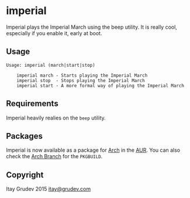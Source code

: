 imperial
========
Imperial plays the Imperial March using the beep utility. It is really cool, especially if you enable it, early at boot.

Usage
-----

```
Usage: imperial (march|start|stop)

    imperial march - Starts playing the Imperial March
    imperial stop  - Stops playing the Imperial March
    imperial start - A more formal way of playing the Imperial March
```

Requirements
------------
Imperial heavily realies on the ```beep``` utility.

Packages
--------
Imperial is now available as a package for [Arch](https://www.archlinux.org/) in the [AUR](https://aur.archlinux.org/packages/imperial/). You can also check the [Arch Branch](https://github.com/itay-grudev/imperial/tree/arch) for the ```PKGBUILD```.

Copyright
---------
Itay Grudev 2015 <itay@grudev.com>
